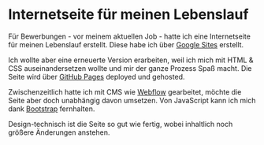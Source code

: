 # Internetseite für meinen Lebenslauf

Für Bewerbungen - vor meinem aktuellen Job - hatte ich eine Internetseite für meinen Lebenslauf erstellt. Diese habe ich über [Google Sites](https://sites.google.com/view/oezguencakir/lebenslauf) erstellt.

Ich wollte aber eine erneuerte Version erarbeiten, weil ich mich mit HTML & CSS auseinandersetzen wollte und mir der ganze Prozess Spaß macht. Die Seite wird über [GitHub Pages](https://pages.github.com) deployed und gehosted.

Zwischenzeitlich hatte ich mit CMS wie [Webflow](https://webflow.com/) gearbeitet, möchte die Seite aber doch unabhängig davon umsetzen. Von JavaScript kann ich mich dank [Bootstrap](https://getbootstrap.com) fernhalten.

Design-technisch ist die Seite so gut wie fertig, wobei inhaltlich noch größere Änderungen anstehen.
